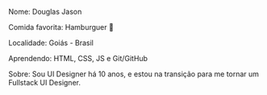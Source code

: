 Nome: Douglas Jason

Comida favorita: Hamburguer 💖

Localidade: Goiás - Brasil

Aprendendo: HTML, CSS, JS e Git/GitHub

Sobre: Sou UI Designer há 10 anos, e estou na transição para me tornar um Fullstack UI Designer.